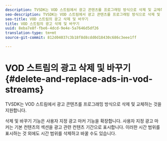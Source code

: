 ```yaml
---
description: TVSDK는 VOD 스트림에서 광고 콘텐츠를 프로그래밍 방식으로 삭제 및 교체하는 것을 지원합니다.
seo-description: TVSDK는 VOD 스트림에서 광고 콘텐츠를 프로그래밍 방식으로 삭제 및 교체하는 것을 지원합니다.
seo-title: VOD 스트림의 광고 삭제 및 바꾸기
title: VOD 스트림의 광고 삭제 및 바꾸기
uuid: 8eba7e8f-fbe6-4dcd-9e4e-5a7646d5df26
translation-type: tm+mt
source-git-commit: 812d04037c3b18f8d8cdd0d18430c686c3eee1ff

---
```



# VOD 스트림의 광고 삭제 및 바꾸기 {#delete-and-replace-ads-in-vod-streams}

TVSDK는 VOD 스트림에서 광고 콘텐츠를 프로그래밍 방식으로 삭제 및 교체하는 것을 지원합니다.

삭제 및 바꾸기 기능은 사용자 지정 광고 마커 기능을 확장합니다. 사용자 지정 광고 마커는 기본 컨텐츠의 섹션을 광고 관련 컨텐츠 기간으로 표시합니다. 이러한 시간 범위를 표시하는 것 외에도 시간 범위를 삭제하고 바꿀 수도 있습니다.
